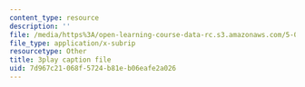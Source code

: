 ```yaml
---
content_type: resource
description: ''
file: /media/https%3A/open-learning-course-data-rc.s3.amazonaws.com/5-08j-biological-chemistry-ii-spring-2016/7d967c21068f5724b81eb06eafe2a026_0dJS3YUxeXI.vtt
file_type: application/x-subrip
resourcetype: Other
title: 3play caption file
uid: 7d967c21-068f-5724-b81e-b06eafe2a026
---
```

